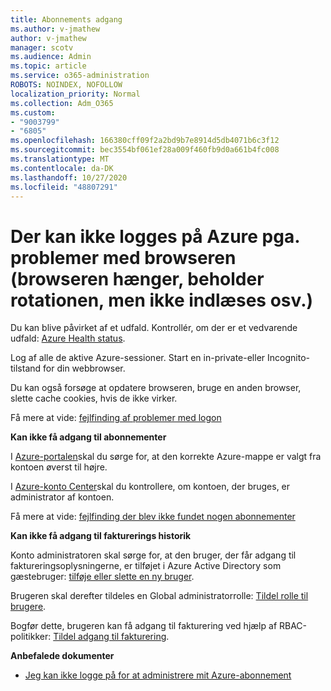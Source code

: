 ```yaml
---
title: Abonnements adgang
ms.author: v-jmathew
author: v-jmathew
manager: scotv
ms.audience: Admin
ms.topic: article
ms.service: o365-administration
ROBOTS: NOINDEX, NOFOLLOW
localization_priority: Normal
ms.collection: Adm_O365
ms.custom:
- "9003799"
- "6805"
ms.openlocfilehash: 166380cff09f2a2bd9b7e8914d5db4071b6c3f12
ms.sourcegitcommit: bec3554bf061ef28a009f460fb9d0a661b4fc008
ms.translationtype: MT
ms.contentlocale: da-DK
ms.lasthandoff: 10/27/2020
ms.locfileid: "48807291"
---
```

# <a name="unable-to-sign-in-azure-due-to-browser-issues-browser-hangs-keeps-spinning-does-not-load-etc"></a>Der kan ikke logges på Azure pga. problemer med browseren (browseren hænger, beholder rotationen, men ikke indlæses osv.)

Du kan blive påvirket af et udfald. Kontrollér, om der er et vedvarende udfald: [Azure Health status](https://status.azure.com/status/history/).

Log af alle de aktive Azure-sessioner. Start en in-private-eller Incognito-tilstand for din webbrowser.

Du kan også forsøge at opdatere browseren, bruge en anden browser, slette cache cookies, hvis de ikke virker.

Få mere at vide: [fejlfinding af problemer med logon](https://support.microsoft.com/help/4042961/troubleshoot-why-you-can-t-sign-in-to-manage-your-azure-subscription)

**Kan ikke få adgang til abonnementer**

I [Azure-portalen](https://portal.azure.com/)skal du sørge for, at den korrekte Azure-mappe er valgt fra kontoen øverst til højre.

I [Azure-konto Center](https://account.windowsazure.com/Subscriptions)skal du kontrollere, om kontoen, der bruges, er administrator af kontoen.

Få mere at vide: [fejlfinding der blev ikke fundet nogen abonnementer](https://docs.microsoft.com/azure/billing/billing-no-subscriptions-found?WT.mc_id=Portal-Microsoft_Azure_Support)

**Kan ikke få adgang til fakturerings historik**

Konto administratoren skal sørge for, at den bruger, der får adgang til faktureringsoplysningerne, er tilføjet i Azure Active Directory som gæstebruger: [tilføje eller slette en ny bruger](https://docs.microsoft.com/azure/active-directory/fundamentals/add-users-azure-active-directory?WT.mc_id=Portal-Microsoft_Azure_Support).

Brugeren skal derefter tildeles en Global administratorrolle: [Tildel rolle til brugere](https://docs.microsoft.com/azure/active-directory/fundamentals/active-directory-users-assign-role-azure-portal?WT.mc_id=Portal-Microsoft_Azure_Support).

Bogfør dette, brugeren kan få adgang til fakturering ved hjælp af RBAC-politikker: [Tildel adgang til fakturering](https://docs.microsoft.com/azure/billing/billing-manage-access?WT.mc_id=Portal-Microsoft_Azure_Support).

**Anbefalede dokumenter**

-   [Jeg kan ikke logge på for at administrere mit Azure-abonnement](https://docs.microsoft.com/azure/billing-cannot-login-subscription?WT.mc_id=Portal-Microsoft_Azure_Support)